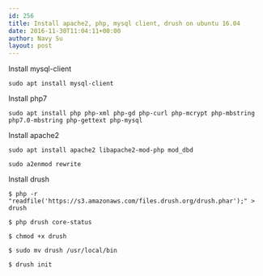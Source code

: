 ```yaml
---
id: 256
title: Install apache2, php, mysql client, drush on ubuntu 16.04
date: 2016-11-30T11:04:11+00:00
author: Navy Su
layout: post
---
```

Install mysql-client

~~~shell
sudo apt install mysql-client

~~~

Install php7

~~~shell
sudo apt install php php-xml php-gd php-curl php-mcrypt php-mbstring php7.0-mbstring php-gettext php-mysql

~~~

Install apache2

~~~shell
sudo apt install apache2 libapache2-mod-php mod_dbd

sudo a2enmod rewrite
~~~

Install drush

~~~shell
$ php -r "readfile('https://s3.amazonaws.com/files.drush.org/drush.phar');" > drush

$ php drush core-status

$ chmod +x drush

$ sudo mv drush /usr/local/bin

$ drush init
~~~